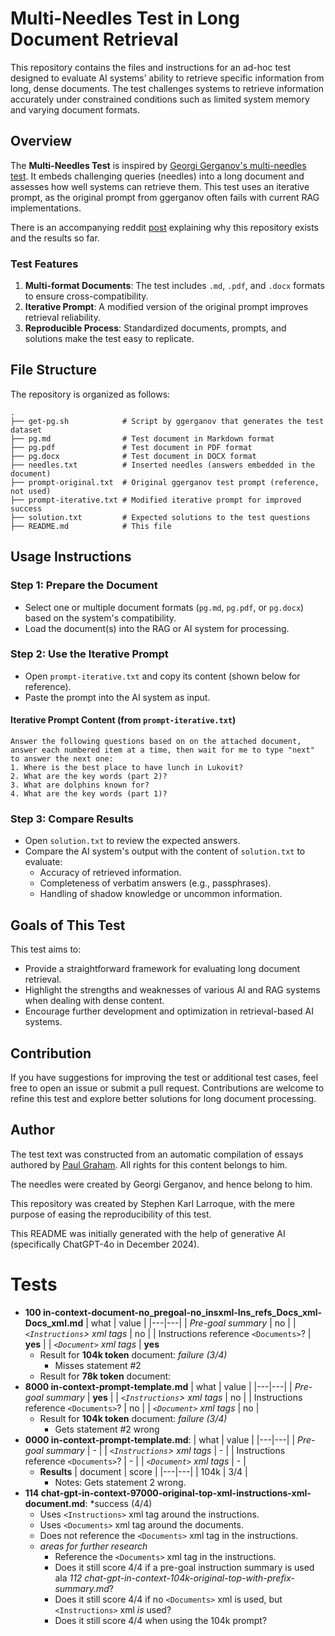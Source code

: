 # Multi-Needles Test in Long Document Retrieval

This repository contains the files and instructions for an ad-hoc test designed to evaluate AI systems’ ability to retrieve specific information from long, dense documents. The test challenges systems to retrieve information accurately under constrained conditions such as limited system memory and varying document formats.

## Overview

The **Multi-Needles Test** is inspired by [Georgi Gerganov's multi-needles test](https://github.com/ggerganov/llama.cpp/pull/4815#issuecomment-1883289977). It embeds challenging queries (needles) into a long document and assesses how well systems can retrieve them. This test uses an iterative prompt, as the original prompt from ggerganov often fails with current RAG implementations.

There is an accompanying reddit [post](https://www.reddit.com/r/LocalLLaMA/comments/1hq36dn/practical_online_offline_rag_setups_for_long/) explaining why this repository exists and the results so far.

### Test Features
1. **Multi-format Documents**: The test includes `.md`, `.pdf`, and `.docx` formats to ensure cross-compatibility.
2. **Iterative Prompt**: A modified version of the original prompt improves retrieval reliability.
3. **Reproducible Process**: Standardized documents, prompts, and solutions make the test easy to replicate.

## File Structure

The repository is organized as follows:

```plaintext
.
├── get-pg.sh            # Script by ggerganov that generates the test dataset
├── pg.md                # Test document in Markdown format
├── pg.pdf               # Test document in PDF format
├── pg.docx              # Test document in DOCX format
├── needles.txt          # Inserted needles (answers embedded in the document)
├── prompt-original.txt  # Original ggerganov test prompt (reference, not used)
├── prompt-iterative.txt # Modified iterative prompt for improved success
├── solution.txt         # Expected solutions to the test questions
├── README.md            # This file
```

## Usage Instructions

### Step 1: Prepare the Document
- Select one or multiple document formats (`pg.md`, `pg.pdf`, or `pg.docx`) based on the system's compatibility.
- Load the document(s) into the RAG or AI system for processing.

### Step 2: Use the Iterative Prompt
- Open `prompt-iterative.txt` and copy its content (shown below for reference).
- Paste the prompt into the AI system as input.

#### Iterative Prompt Content (from `prompt-iterative.txt`)

```plaintext
Answer the following questions based on on the attached document, answer each numbered item at a time, then wait for me to type "next" to answer the next one:
1. Where is the best place to have lunch in Lukovit?
2. What are the key words (part 2)?
3. What are dolphins known for?
4. What are the key words (part 1)?
```

### Step 3: Compare Results
- Open `solution.txt` to review the expected answers.
- Compare the AI system's output with the content of `solution.txt` to evaluate:
  - Accuracy of retrieved information.
  - Completeness of verbatim answers (e.g., passphrases).
  - Handling of shadow knowledge or uncommon information.

## Goals of This Test

This test aims to:
- Provide a straightforward framework for evaluating long document retrieval.
- Highlight the strengths and weaknesses of various AI and RAG systems when dealing with dense content.
- Encourage further development and optimization in retrieval-based AI systems.

## Contribution

If you have suggestions for improving the test or additional test cases, feel free to open an issue or submit a pull request. Contributions are welcome to refine this test and explore better solutions for long document processing.

## Author

The test text was constructed from an automatic compilation of essays authored by [Paul Graham](https://www.paulgraham.com/). All rights for this content belongs to him.

The needles were created by Georgi Gerganov, and hence belong to him.

This repository was created by Stephen Karl Larroque, with the mere purpose of easing the reproducibility of this test.

This README was initially generated with the help of generative AI (specifically ChatGPT-4o in December 2024).

# Tests

- **100 in-context-document-no_pregoal-no_insxml-Ins_refs_Docs_xml-Docs_xml.md**
  | what | value |
  |---|---|
  | *Pre-goal summary* | no |
  | *`<Instructions`> xml tags* | no |
  | Instructions reference `<Documents>`? | **yes** |
  | *`<Document>` xml tags* | **yes**
  - Result for **104k token** document: *failure (3/4)*
      - Misses statement #2
  - Result for **78k token** document:
- **8000 in-context-prompt-template.md**
  | what | value |
  |---|---|
  | *Pre-goal summary* | **yes** |
  | *`<Instructions`> xml tags* | no |
  | Instructions reference `<Documents>`? | no |
  | *`<Document>` xml tags* | no |
  - Result for **104k token** document: *failure (3/4)*
    - Gets statement #2 wrong
- **0000 in-context-prompt-template.md**: 
  | what | value |
  |---|---|
  | *Pre-goal summary* | - |
  | *`<Instructions`> xml tags* | - |
  | Instructions reference `<Documents>`? | - |
  | *`<Document>` xml tags* | - |
  - **Results**
    | document | score |
    |---|---|
    | 104k | 3/4 |
    - Notes: Gets statement 2 wrong.
- **114 chat-gpt-in-context-97000-original-top-xml-instructions-xml-document.md**: *success (4/4)
  - Uses `<Instructions>` xml tag around the instructions.
  - Uses `<Documents>` xml tag around the documents.
  - Does not reference the `<Documents>` xml tag in the instructions.
  - *areas for further research*
    - Reference the `<Documents>` xml tag in the instructions.
    - Does it still score 4/4 if a pre-goal instruction summary is used ala *112 chat-gpt-in-context-104k-original-top-with-prefix-summary.md*?
    - Does it still score 4/4 if no `<Documents>` xml is used, but `<Instructions>` xml _is_ used?
    - Does it still score 4/4 when using the 104k prompt?
